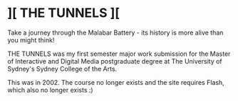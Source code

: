 # ][ THE TUNNELS ][

Take a journey through the Malabar Battery - its history is more alive than you might think!

THE TUNNELS was my first semester major work submission for the Master of Interactive and Digital Media postgraduate degree at The University of Sydney's Sydney College of the Arts.

This was in 2002. The course no longer exists and the site requires Flash, which also no longer exists :)
